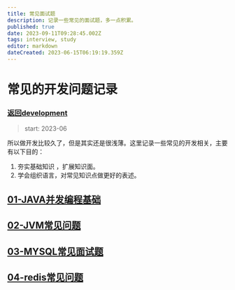 ```yaml
---
title: 常见面试题
description: 记录一些常见的面试题，多一点积累。
published: true
date: 2023-09-11T09:28:45.002Z
tags: interview, study
editor: markdown
dateCreated: 2023-06-15T06:19:19.359Z
---
```


# 常见的开发问题记录
### [返回development](/development/README)

> start: 2023-06

  所以做开发比较久了，但是其实还是很浅薄。这里记录一些常见的开发相关，主要有以下目的：
  1. 夯实基础知识 ，扩展知识面。
  2. 学会组织语言，对常见知识点做更好的表述。
  
  
## [01-JAVA并发编程基础](/development/interview/gupao/01-concurrency)
## [02-JVM常见问题](/development/interview/gupao/02-jvm)

## [03-MYSQL常见面试题](/development/interview/gupao/03-mysql)

## [04-redis常见问题](/development/interview/gupao/04-redis常见问题)





